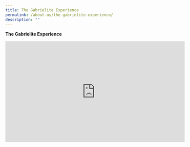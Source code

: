 ```yaml
---
title: The Gabrielite Experience
permalink: /about-us/the-gabrielite-experience/
description: ""
---
```

**The Gabrielite Experience**
<br>
<iframe width="560" height="315" src="https://www.youtube.com/embed/OReQN7adpDE" title="YouTube video player" frameborder="0" allow="accelerometer; autoplay; clipboard-write; encrypted-media; gyroscope; picture-in-picture; web-share" allowfullscreen></iframe>